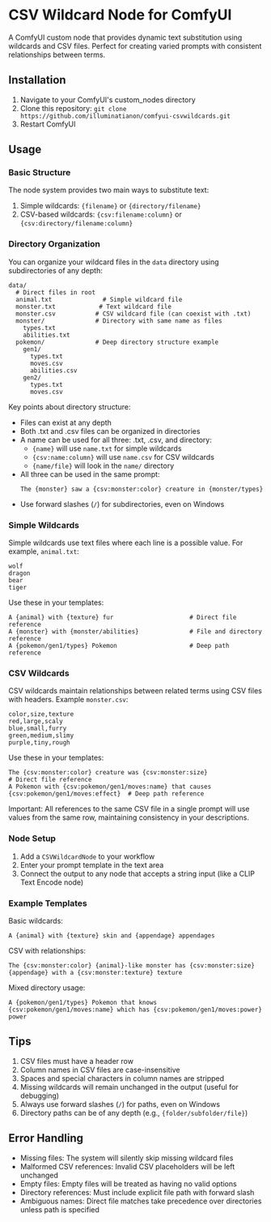 # CSV Wildcard Node for ComfyUI

A ComfyUI custom node that provides dynamic text substitution using wildcards and CSV files. Perfect for creating varied prompts with consistent relationships between terms.

## Installation

1. Navigate to your ComfyUI's custom_nodes directory
2. Clone this repository: `git clone https://github.com/illuminatianon/comfyui-csvwildcards.git`
3. Restart ComfyUI

## Usage

### Basic Structure

The node system provides two main ways to substitute text:

1. Simple wildcards: `{filename}` or `{directory/filename}`
2. CSV-based wildcards: `{csv:filename:column}` or `{csv:directory/filename:column}`

### Directory Organization

You can organize your wildcard files in the `data` directory using subdirectories of any depth:

```
data/
  # Direct files in root
  animal.txt              # Simple wildcard file
  monster.txt            # Text wildcard file
  monster.csv           # CSV wildcard file (can coexist with .txt)
  monster/              # Directory with same name as files
    types.txt
    abilities.txt
  pokemon/              # Deep directory structure example
    gen1/
      types.txt
      moves.csv
      abilities.csv
    gen2/
      types.txt
      moves.csv
```

Key points about directory structure:
- Files can exist at any depth
- Both .txt and .csv files can be organized in directories
- A name can be used for all three: .txt, .csv, and directory:
  - `{name}` will use `name.txt` for simple wildcards
  - `{csv:name:column}` will use `name.csv` for CSV wildcards
  - `{name/file}` will look in the `name/` directory
- All three can be used in the same prompt:
  ```
  The {monster} saw a {csv:monster:color} creature in {monster/types}
  ```
- Use forward slashes (`/`) for subdirectories, even on Windows

### Simple Wildcards

Simple wildcards use text files where each line is a possible value. For example, `animal.txt`:
```
wolf
dragon
bear
tiger
```

Use these in your templates:
```
A {animal} with {texture} fur                     # Direct file reference
A {monster} with {monster/abilities}              # File and directory reference
A {pokemon/gen1/types} Pokemon                    # Deep path reference
```

### CSV Wildcards

CSV wildcards maintain relationships between related terms using CSV files with headers. Example `monster.csv`:
```csv
color,size,texture
red,large,scaly
blue,small,furry
green,medium,slimy
purple,tiny,rough
```

Use these in your templates:
```
The {csv:monster:color} creature was {csv:monster:size}                              # Direct file reference
A Pokemon with {csv:pokemon/gen1/moves:name} that causes {csv:pokemon/gen1/moves:effect}  # Deep path reference
```

Important: All references to the same CSV file in a single prompt will use values from the same row, maintaining consistency in your descriptions.

### Node Setup

1. Add a `CSVWildcardNode` to your workflow
2. Enter your prompt template in the text area
3. Connect the output to any node that accepts a string input (like a CLIP Text Encode node)

### Example Templates

Basic wildcards:
```
A {animal} with {texture} skin and {appendage} appendages
```

CSV with relationships:
```
The {csv:monster:color} {animal}-like monster has {csv:monster:size} {appendage} with a {csv:monster:texture} texture
```

Mixed directory usage:
```
A {pokemon/gen1/types} Pokemon that knows {csv:pokemon/gen1/moves:name} which has {csv:pokemon/gen1/moves:power} power
```

## Tips

1. CSV files must have a header row
2. Column names in CSV files are case-insensitive
3. Spaces and special characters in column names are stripped
4. Missing wildcards will remain unchanged in the output (useful for debugging)
5. Always use forward slashes (`/`) for paths, even on Windows
6. Directory paths can be of any depth (e.g., `{folder/subfolder/file}`)

## Error Handling

- Missing files: The system will silently skip missing wildcard files
- Malformed CSV references: Invalid CSV placeholders will be left unchanged
- Empty files: Empty files will be treated as having no valid options
- Directory references: Must include explicit file path with forward slash
- Ambiguous names: Direct file matches take precedence over directories unless path is specified